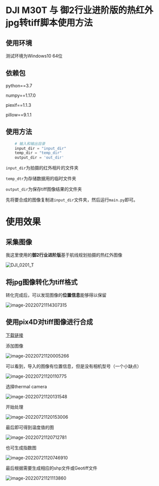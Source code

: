 # DJI M30T 与 御2行业进阶版的热红外jpg转tiff脚本使用方法


## 使用环境
测试环境为Windows10 64位

## 依赖包

python==3.7

numpy==1.17.0  

piexif==1.1.3   

pillow==9.1.1  

## 使用方法
```python
    # 输入和输出目录
    input_dir = "input_dir"
    temp_dir = "temp_dir"
    output_dir = 'out_dir'
```
`input_dir`为拍摄的红外相片的文件夹

`temp_dtr`为存储数据用的临时文件夹 

`output_dir`为保存tiff图像结果的文件夹 

先将要合成的图像复制进`input_dir`文件夹，然后运行`main.py`即可。



# 使用效果

## 采集图像

我这里使用的**御2行业进阶版**基于航线规划拍摄的热红外图像

![DJI_0201_T](assets/DJI_0201_T.JPG)

## 将jpg图像转化为tiff格式

转化完成后，可以发现图像的**位置信息**能够得以保留

![image-20220721114307315](assets/image-20220721114307315.png)

## 使用pix4D对tiff图像进行合成

[下载链接](链接：https://pan.baidu.com/s/1jaFxEL8qXFJdGtdeu9F4iw?pwd=v6xk)

添加图像

![image-20220721120005266](assets/image-20220721120005266.png)

可以看到，导入的图像有位置信息，但是没有相机型号（一个小缺点）

![image-20220721120110775](assets/image-20220721120110775.png)

选择thermal camera

![image-20220721120131548](assets/image-20220721120131548.png)

开始处理

![image-20220721120153006](assets/image-20220721120153006.png)

最后即可得到温度值的图

![image-20220721120712781](assets/image-20220721120712781.png)

也可生成指数图

![image-20220721120746910](assets/image-20220721120746910.png)

最后根据需要生成相应的shp文件或Geotiff文件

![image-20220721121113860](assets/image-20220721121113860.png)
